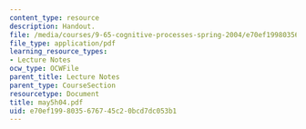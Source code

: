 ```yaml
---
content_type: resource
description: Handout.
file: /media/courses/9-65-cognitive-processes-spring-2004/e70ef1998035676745c20bcd7dc053b1_may5h04.pdf
file_type: application/pdf
learning_resource_types:
- Lecture Notes
ocw_type: OCWFile
parent_title: Lecture Notes
parent_type: CourseSection
resourcetype: Document
title: may5h04.pdf
uid: e70ef199-8035-6767-45c2-0bcd7dc053b1
---
```

